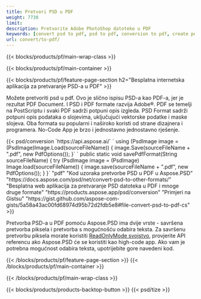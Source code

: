 ```yaml
---
title: Pretvori PSD u PDF
weight: 7730
limit: 
description: Pretvorite Adobe PhotoShop datoteke u PDF
keywords: [convert psd to pdf, psd to pdf, conversion to pdf, create pdf from psd, print psd as pdf]
url: convert/to-pdf/
---
```


{{< blocks/products/pf/main-wrap-class >}}

{{< blocks/products/pf/main-container >}}

{{< blocks/products/pf/feature-page-section h2="Besplatna internetska aplikacija za pretvaranje PSD-a u PDF" >}}
<p>Možete pretvoriti psd u pdf. Ovo je slično ispisu PSD-a kao PDF-a, jer je rezultat PDF Document. I PSD i PDF formate razvija Adobe®. PDF se temelji na PostScriptu i svaki PDF sadrži potpuni opis izgleda. PSD Format sadrži potpuni opis podataka o slojevima, uključujući vektorske podatke i maske slojeva. Oba formata su popularni i naširoko koristi od strane dizajnera i programera. No-Code App je brzo i jednostavno jednostavno rješenje.</p>
{{< psd/conversion `https://api.aspose.ai/` 
`    using (PsdImage image = (PsdImage)Image.Load(sourceFileName))
    {
        image.Save(sourceFileName + ".pdf", new PdfOptions());
    }` 
	`    public static void savePdfFormat(String sourceFileName) {
        try (PsdImage image = (PsdImage) Image.load(sourceFileName)) {
            image.save(sourceFileName + ".pdf", new PdfOptions());
        }
    }` 
	"pdf" 
"Kod uzoraka pretvorbe PSD u PDF u Aspose.PSD"  "https://docs.aspose.com/psd/net/convert-psd-to-other-formats/" 
"Besplatna web aplikacija za pretvaranje PSD datoteka u PDF i mnoge druge formate" "https://products.aspose.app/psd/conversion" 
"Primjeri na Gistsu" "https://gist.github.com/aspose-com-gists/5a58a43ac00fd68974d95b72d2fdb5e8#file-convert-psd-to-pdf-cs" >}}
<p>Pretvorba PSD-a u PDF pomoću Aspose.PSD ima dvije vrste - savršena pretvorba piksela i pretvorba s mogućnošću odabira teksta. Za savršenu pretvorbu piksela morate koristiti <a href="https://reference.aspose.com/psd/net/aspose.psd.imageloadoptions/psdloadoptions/readonlymode/">ReadOnlyMode svojstvo</a>, provjerite API referencu ako Aspose.PSD će se koristiti kao high-code app. Ako vam je potrebna mogućnost odabira teksta, upotrijebite gore navedeni kod.</p>
{{< /blocks/products/pf/feature-page-section >}}
{{< /blocks/products/pf/main-container >}}


{{< /blocks/products/pf/main-wrap-class >}}

{{< blocks/products/products-backtop-button >}}
{{< psd/tize >}}
